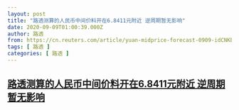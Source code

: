 ```yaml
---
layout: post
title: "路透测算的人民币中间价料开在6.8411元附近 逆周期暂无影响"
date: 2020-09-09T01:00:39.000Z
author: 路透
from: https://cn.reuters.com/article/yuan-midprice-forecast-0909-idCNKBS26003T
tags: [ 路透 ]
categories: [ 路透 ]
---
```

<!--1599613239000-->
[路透测算的人民币中间价料开在6.8411元附近 逆周期暂无影响](https://cn.reuters.com/article/yuan-midprice-forecast-0909-idCNKBS26003T)
------

<div>

</div>
